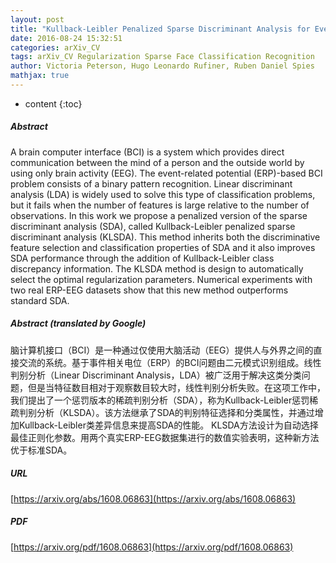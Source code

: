 ```yaml
---
layout: post
title: "Kullback-Leibler Penalized Sparse Discriminant Analysis for Event-Related Potential Classification"
date: 2016-08-24 15:32:51
categories: arXiv_CV
tags: arXiv_CV Regularization Sparse Face Classification Recognition
author: Victoria Peterson, Hugo Leonardo Rufiner, Ruben Daniel Spies
mathjax: true
---
```


* content
{:toc}

##### Abstract
A brain computer interface (BCI) is a system which provides direct communication between the mind of a person and the outside world by using only brain activity (EEG). The event-related potential (ERP)-based BCI problem consists of a binary pattern recognition. Linear discriminant analysis (LDA) is widely used to solve this type of classification problems, but it fails when the number of features is large relative to the number of observations. In this work we propose a penalized version of the sparse discriminant analysis (SDA), called Kullback-Leibler penalized sparse discriminant analysis (KLSDA). This method inherits both the discriminative feature selection and classification properties of SDA and it also improves SDA performance through the addition of Kullback-Leibler class discrepancy information. The KLSDA method is design to automatically select the optimal regularization parameters. Numerical experiments with two real ERP-EEG datasets show that this new method outperforms standard SDA.

##### Abstract (translated by Google)
脑计算机接口（BCI）是一种通过仅使用大脑活动（EEG）提供人与外界之间的直接交流的系统。基于事件相关电位（ERP）的BCI问题由二元模式识别组成。线性判别分析（Linear Discriminant Analysis，LDA）被广泛用于解决这类分类问题，但是当特征数目相对于观察数目较大时，线性判别分析失败。在这项工作中，我们提出了一个惩罚版本的稀疏判别分析（SDA），称为Kullback-Leibler惩罚稀疏判别分析（KLSDA）。该方法继承了SDA的判别特征选择和分类属性，并通过增加Kullback-Leibler类差异信息来提高SDA的性能。 KLSDA方法设计为自动选择最佳正则化参数。用两个真实ERP-EEG数据集进行的数值实验表明，这种新方法优于标准SDA。

##### URL
[https://arxiv.org/abs/1608.06863](https://arxiv.org/abs/1608.06863)

##### PDF
[https://arxiv.org/pdf/1608.06863](https://arxiv.org/pdf/1608.06863)

